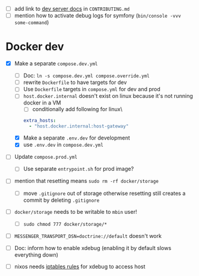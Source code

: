 - [ ] add link to [dev server docs](docs/04-contributing/development_server.md) in `CONTRIBUTING.md`
- [ ] mention how to activate debug logs for symfony (`bin/console -vvv some-command`)
# Docker dev

- [x] Make a separate `compose.dev.yml`
  - [ ] Doc: `ln -s compose.dev.yml compose.override.yml`
  - [ ] rewrite `Dockerfile` to  have targets for dev
  - [ ] Use `Dockerfile` targets in `compose.yml` for dev and prod
  - [ ] `host.docker.internal` doesn't exist on linux because it's not running docker in a VM
    - [ ] conditionally add following for linux\
    ```yaml
    extra_hosts:
      - "host.docker.internal:host-gateway"
    ```
  - [x] Make a separate `.env.dev` for development
  - [x] use `.env.dev` in `compose.dev.yml`
- [ ] Update `compose.prod.yml`
  - [ ] Use separate `entrypoint.sh` for prod image?
- [ ] mention that resetting means `sudo rm -rf docker/storage`
  - [ ] move `.gitignore` out of storage otherwise resetting still creates a commit by deleting `.gitignore`
- [ ] `docker/storage` needs to be writable to `mbin` user!
  - [ ] `sudo chmod 777 docker/storage/*`
- [ ] `MESSENGER_TRANSPORT_DSN=doctrine://default` doesn't work

- [ ] Doc: inform how to enable xdebug (enabling it by default slows everything down)

- [ ] nixos needs [iptables rules](https://discourse.nixos.org/t/docker-container-not-resolving-to-host/30259/8) for xdebug to access host
